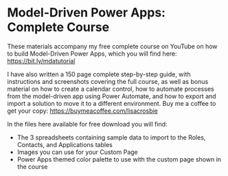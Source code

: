 # Model-Driven Power Apps: Complete Course
These materials accompany my free complete course on YouTube on how to build Model-Driven Power Apps, which you will find here: https://bit.ly/mdatutorial

I have also written a 150 page complete step-by-step guide, with instructions and screenshots covering the full course, as well as bonus material on how to create a calendar control, how to automate processes from the model-driven app using Power Automate, and how to export and import a solution to move it to a different environment. Buy me a coffee to get your copy: https://buymeacoffee.com/lisacrosbie                

In the files here available for free download you will find:
- The 3 spreadsheets containing sample data to import to the Roles, Contacts, and Applications tables
- Images you can use for your Custom Page
- Power Apps themed color palette to use with the custom page shown in the course
